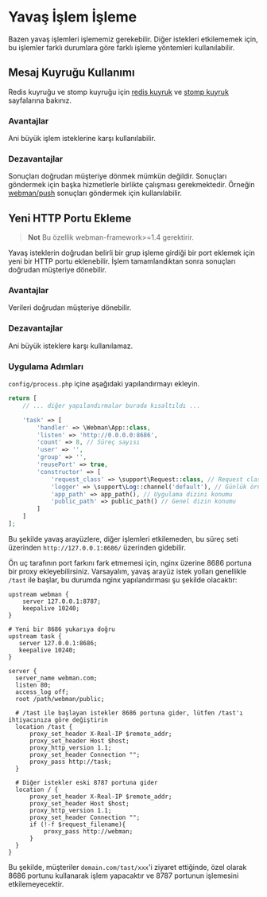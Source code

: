 # Yavaş İşlem İşleme

Bazen yavaş işlemleri işlememiz gerekebilir. Diğer istekleri etkilememek için, bu işlemler farklı durumlara göre farklı işleme yöntemleri kullanılabilir.

## Mesaj Kuyruğu Kullanımı
Redis kuyruğu ve stomp kuyruğu için [redis kuyruk](../queue/redis.md) ve [stomp kuyruk](../queue/stomp.md) sayfalarına bakınız.

### Avantajlar
Ani büyük işlem isteklerine karşı kullanılabilir.

### Dezavantajlar
Sonuçları doğrudan müşteriye dönmek mümkün değildir. Sonuçları göndermek için başka hizmetlerle birlikte çalışması gerekmektedir. Örneğin [webman/push](https://www.workerman.net/plugin/2) sonuçları göndermek için kullanılabilir.

## Yeni HTTP Portu Ekleme

> **Not**
> Bu özellik webman-framework>=1.4 gerektirir.

Yavaş isteklerin doğrudan belirli bir grup işleme girdiği bir port eklemek için yeni bir HTTP portu eklenebilir. İşlem tamamlandıktan sonra sonuçları doğrudan müşteriye dönebilir.

### Avantajlar
Verileri doğrudan müşteriye dönebilir.

### Dezavantajlar
Ani büyük isteklere karşı kullanılamaz.

### Uygulama Adımları
`config/process.php` içine aşağıdaki yapılandırmayı ekleyin.
```php
return [
    // ... diğer yapılandırmalar burada kısaltıldı ...

    'task' => [
        'handler' => \Webman\App::class,
        'listen' => 'http://0.0.0.0:8686',
        'count' => 8, // Süreç sayısı
        'user' => '',
        'group' => '',
        'reusePort' => true,
        'constructor' => [
            'request_class' => \support\Request::class, // Request class ayarı
            'logger' => \support\Log::channel('default'), // Günlük örneği
            'app_path' => app_path(), // Uygulama dizini konumu
            'public_path' => public_path() // Genel dizin konumu
        ]
    ]
];
```

Bu şekilde yavaş arayüzlere, diğer işlemleri etkilemeden, bu süreç seti üzerinden `http://127.0.0.1:8686/` üzerinden gidebilir.

Ön uç tarafının port farkını fark etmemesi için, nginx üzerine 8686 portuna bir proxy ekleyebilirsiniz. Varsayalım, yavaş arayüz istek yolları genellikle `/tast` ile başlar, bu durumda nginx yapılandırması şu şekilde olacaktır:
```
upstream webman {
    server 127.0.0.1:8787;
    keepalive 10240;
}

# Yeni bir 8686 yukarıya doğru
upstream task {
   server 127.0.0.1:8686;
   keepalive 10240;
}

server {
  server_name webman.com;
  listen 80;
  access_log off;
  root /path/webman/public;

  # /tast ile başlayan istekler 8686 portuna gider, lütfen /tast'ı ihtiyacınıza göre değiştirin
  location /tast {
      proxy_set_header X-Real-IP $remote_addr;
      proxy_set_header Host $host;
      proxy_http_version 1.1;
      proxy_set_header Connection "";
      proxy_pass http://task;
  }

  # Diğer istekler eski 8787 portuna gider
  location / {
      proxy_set_header X-Real-IP $remote_addr;
      proxy_set_header Host $host;
      proxy_http_version 1.1;
      proxy_set_header Connection "";
      if (!-f $request_filename){
          proxy_pass http://webman;
      }
  }
}
```

Bu şekilde, müşteriler `domain.com/tast/xxx`'i ziyaret ettiğinde, özel olarak 8686 portunu kullanarak işlem yapacaktır ve 8787 portunun işlemesini etkilemeyecektir.

